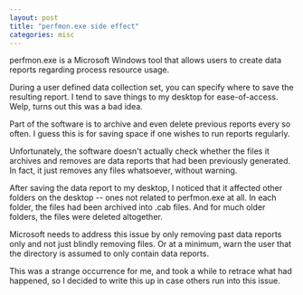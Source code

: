 ```yaml
---
layout: post
title: "perfmon.exe side effect"
categories: misc
---
```


perfmon.exe is a Microsoft Windows tool that allows users to create data reports regarding process resource usage.

During a user defined data collection set, you can specify where to save the resulting report. I tend to save things to my desktop for ease-of-access. Welp, turns out this was a bad idea.

Part of the software is to archive and even delete previous reports every so often. I guess this is for saving space if one wishes to run reports regularly.

Unfortunately, the software doesn't actually check whether the files it archives and removes are data reports that had been previously generated. In fact, it just removes any files whatsoever, without warning.

After saving the data report to my desktop, I noticed that it affected other folders on the desktop -- ones not related to perfmon.exe at all. In each folder, the files had been archived into .cab files. And for much older folders, the files were deleted altogether.

Microsoft needs to address this issue by only removing past data reports only and not just blindly removing files. Or at a minimum, warn the user that the directory is assumed to only contain data reports.

This was a strange occurrence for me, and took a while to retrace what had happened, so I decided to write this up in case others run into this issue.
